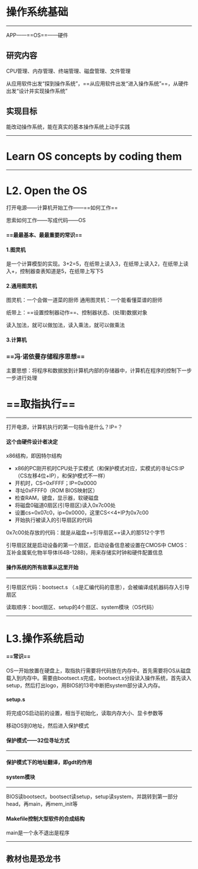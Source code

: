 # 操作系统基础

---

APP——==OS==——硬件

## 研究内容

CPU管理、内存管理、终端管理、磁盘管理、文件管理

从应用软件出发“探到操作系统”，==从应用软件出发“进入操作系统”==，从硬件出发“设计并实现操作系统”

## 实现目标

能改动操作系统，能在真实的基本操作系统上动手实践

---

# Learn OS concepts by coding them

---

# L2. Open the OS

打开电源——计算机开始工作——==如何工作==

思索如何工作——写成代码——OS

#### ==最最基本、最最重要的常识==

#### 1.图灵机

是一个计算模型的实现。3+2=5，在纸带上读入3，在纸带上读入2，在纸带上读入+，控制器查表知道是5，在纸带上写下5

#### 2.通用图灵机

图灵机：一个会做一道菜的厨师
通用图灵机：一个能看懂菜谱的厨师

纸带上：==设置控制器动作==、控制器状态、(处理)数据对象

读入加法，就可以做加法，读入乘法，就可以做乘法

#### 3.计算机

### ==冯·诺依曼存储程序思想==

主要思想：将程序和数据放到计算机内部的存储器中，计算机在程序的控制下一步一步进行处理

# ==取指执行==

---

打开电源，计算机执行的第一句指令是什么？IP=？

#### 这个由硬件设计者决定

x86结构，即因特尔结构

+ x86的PC刚开机时CPU处于实模式（和保护模式对应，实模式的寻址CS:IP（CS左移4位+IP），和保护模式不一样）
+ 开机时，CS=0xFFFF；IP=0x0000
+ 寻址0xFFFF0（ROM BIOS映射区）
+ 检查RAM，键盘，显示器，软硬磁盘
+ 将磁盘0磁道0扇区(引导扇区)读入0x7c00处
+ 设置cs=0x07c0，ip=0x0000，这里CS<<4+IP为0x7c00
+ 开始执行被读入的引导扇区的代码

0x7c00处存放的代码：就是从磁盘==引导扇区==读入的那512个字节

引导扇区就是启动设备的第一个扇区，启动设备信息被设置在CMOS中
CMOS：互补金属氧化物半导体(64B-128B)，用来存储实时钟和硬件配置信息

#### 操作系统的所有故事从这里开始

---

引导扇区代码：bootsect.s   （.s是汇编代码的意思），会被编译成机器码存入引导扇区

读取顺序：boot扇区、setup的4个扇区、system模块（OS代码）

---

# L3.操作系统启动

#### ==常识==

OS一开始放置在硬盘上，取指执行需要将代码放在内存中。首先需要将OS从磁盘载入到内存中。需要由bootsect.s完成，bootsect.s分段读入操作系统，首先读入setup，然后打出logo，用BIOS的13号中断把system部分读入内存。

#### setup.s

将完成OS启动前的设置，相当于初始化，读取内存大小、显卡参数等

移动OS到0地址，然后进入保护模式

#### 保护模式——32位寻址方式

---

#### 保护模式下的地址翻译，即gdt的作用

#### system模块

---

BIOS读bootsect，bootsect读setup，setup读system，并跳转到第一部分head，再main，再mem_init等

#### Makefile控制大型软件的合成结构

main是一个永不退出是程序

---

## 教材也是恐龙书











